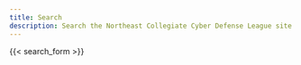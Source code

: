 ```yaml
---
title: Search
description: Search the Northeast Collegiate Cyber Defense League site
---
```


{{< search_form >}}
